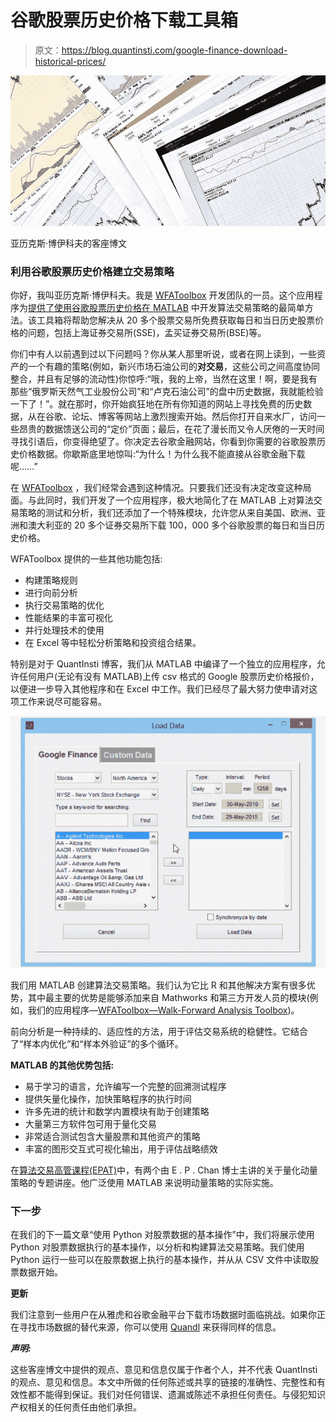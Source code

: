# 谷歌股票历史价格下载工具箱

> 原文：<https://blog.quantinsti.com/google-finance-download-historical-prices/>

![Google Stock Historical Prices Download Toolbox](img/e8e128931eb622ae00770c44a6468553.png)

亚历克斯·博伊科夫的客座博文

### **利用谷歌股票历史价格建立交易策略**

你好，我叫亚历克斯·博伊科夫。我是 [WFAToolbox](http://wfatoolbox.com/?utm_source=quantinsti&utm_medium=partner&utm_campaign=Articles) 开发团队的一员。这个应用程序为[提供了使用谷歌股票历史价格在 MATLAB](http://wfatoolbox.com/?utm_source=quantinsti&utm_medium=partner&utm_campaign=Articles) 中开发算法交易策略的最简单方法。该工具箱将帮助您解决从 20 多个股票交易所免费获取每日和当日历史股票价格的问题，包括上海证券交易所(SSE)，孟买证券交易所(BSE)等。

你们中有人以前遇到过以下问题吗？你从某人那里听说，或者在网上读到，一些资产的一个有趣的策略(例如，新兴市场石油公司的**对交易**，这些公司之间高度协同整合，并且有足够的流动性)你惊呼:“哦，我的上帝，当然在这里！啊，要是我有那些“俄罗斯天然气工业股份公司”和“卢克石油公司”的盘中历史数据，我就能检验一下了！”。就在那时，你开始疯狂地在所有你知道的网站上寻找免费的历史数据，从在谷歌、论坛、博客等网站上激烈搜索开始。然后你打开自来水厂，访问一些昂贵的数据馈送公司的“定价”页面；最后，在花了漫长而又令人厌倦的一天时间寻找引语后，你变得绝望了。你决定去谷歌金融网站，你看到你需要的谷歌股票历史价格数据。你歇斯底里地惊叫:“为什么！为什么我不能直接从谷歌金融下载呢……”

在 [WFAToolbox](http://wfatoolbox.com/?utm_source=quantinsti&utm_medium=partner&utm_campaign=Articles) ，我们经常会遇到这种情况。只要我们还没有决定改变这种局面。与此同时，我们开发了一个应用程序，极大地简化了在 MATLAB 上对算法交易策略的测试和分析，我们还添加了一个特殊模块，允许您从来自美国、欧洲、亚洲和澳大利亚的 20 多个证券交易所下载 100，000 多个谷歌股票的每日和当日历史价格。

WFAToolbox 提供的一些其他功能包括:

*   构建策略规则
*   进行向前分析
*   执行交易策略的优化
*   性能结果的丰富可视化
*   并行处理技术的使用
*   在 Excel 等中轻松分析策略和投资组合结果。

特别是对于 QuantInsti 博客，我们从 MATLAB 中编译了一个独立的应用程序，允许任何用户(无论有没有 MATLAB)上传 csv 格式的 Google 股票历史价格报价，以便进一步导入其他程序和在 Excel 中工作。我们已经尽了最大努力使申请对这项工作来说尽可能容易。

![data loading](img/5a42832a346f9a2e82f4a83eb4f379a9.png)

我们用 MATLAB 创建算法交易策略。我们认为它比 R 和其他解决方案有很多优势，其中最主要的优势是能够添加来自 Mathworks 和第三方开发人员的模块(例如，我们的应用程序—[WFAToolbox—Walk-Forward Analysis Toolbox](http://wfatoolbox.com/?utm_source=quantinsti&utm_medium=partner&utm_campaign=Articles))。

前向分析是一种持续的、适应性的方法，用于评估交易系统的稳健性。它结合了“样本内优化”和“样本外验证”的多个循环。

**MATLAB 的其他优势包括:**

*   易于学习的语言，允许编写一个完整的回溯测试程序
*   提供矢量化操作，加快策略程序的执行时间
*   许多先进的统计和数学内置模块有助于创建策略
*   大量第三方软件包可用于量化交易
*   非常适合测试包含大量股票和其他资产的策略
*   丰富的图形交互式可视化输出，用于评估战略绩效

在[算法交易高管课程(EPAT)](https://www.quantinsti.com/epat/)中，有两个由 E . P . Chan 博士主讲的关于量化动量策略的专题讲座。他广泛使用 MATLAB 来说明动量策略的实际实施。

### **下一步**

在我们的下一篇文章“使用 Python 对股票数据的基本操作”中，我们将展示使用 Python 对股票数据执行的基本操作，以分析和构建算法交易策略。我们使用 Python 运行一些可以在股票数据上执行的基本操作，并从从 CSV 文件中读取股票数据开始。

**更新**

我们注意到一些用户在从雅虎和谷歌金融平台下载市场数据时面临挑战。如果你正在寻找市场数据的替代来源，你可以使用 [Quandl](https://www.quandl.com/) 来获得同样的信息。

***声明:***

这些客座博文中提供的观点、意见和信息仅属于作者个人，并不代表 QuantInsti 的观点、意见和信息。本文中所做的任何陈述或共享的链接的准确性、完整性和有效性都不能得到保证。我们对任何错误、遗漏或陈述不承担任何责任。与侵犯知识产权相关的任何责任由他们承担。
